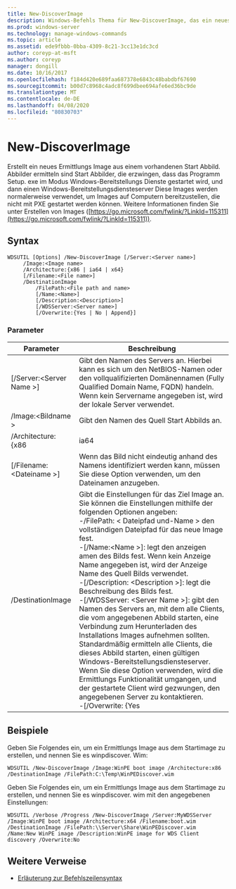 ```yaml
---
title: New-DiscoverImage
description: Windows-Befehls Thema für New-DiscoverImage, das ein neues Ermittlungs Image aus einem vorhandenen Start Abbild erstellt.
ms.prod: windows-server
ms.technology: manage-windows-commands
ms.topic: article
ms.assetid: ede9fbbb-0bba-4309-8c21-3cc13e1dc3cd
author: coreyp-at-msft
ms.author: coreyp
manager: dongill
ms.date: 10/16/2017
ms.openlocfilehash: f184d420e689faa687378e6843c48babdbf67690
ms.sourcegitcommit: b00d7c8968c4adc8f699dbee694afe6ed36bc9de
ms.translationtype: MT
ms.contentlocale: de-DE
ms.lasthandoff: 04/08/2020
ms.locfileid: "80830703"
---
```

# <a name="new-discoverimage"></a>New-DiscoverImage

Erstellt ein neues Ermittlungs Image aus einem vorhandenen Start Abbild. Abbilder ermitteln sind Start Abbilder, die erzwingen, dass das Programm Setup. exe im Modus Windows-Bereitstellungs Dienste gestartet wird, und dann einen Windows-Bereitstellungsdiensteserver Diese Images werden normalerweise verwendet, um Images auf Computern bereitzustellen, die nicht mit PXE gestartet werden können. Weitere Informationen finden Sie unter Erstellen von Images ([https://go.microsoft.com/fwlink/?LinkId=115311](https://go.microsoft.com/fwlink/?LinkId=115311)).

## <a name="syntax"></a>Syntax

```
WDSUTIL [Options] /New-DiscoverImage [/Server:<Server name>]
     /Image:<Image name>
     /Architecture:{x86 | ia64 | x64}
     [/Filename:<File name>]
     /DestinationImage
         /FilePath:<File path and name>
         [/Name:<Name>]
         [/Description:<Description>]
         [/WDSServer:<Server name>]
         [/Overwrite:{Yes | No | Append}]
```

### <a name="parameters"></a>Parameter

|        Parameter         |                                                                                                                                                                                                                                                                                                                                                                                                                       Beschreibung                                                                                                                                                                                                                                                                                                                                                                                                                       |
|--------------------------|---------------------------------------------------------------------------------------------------------------------------------------------------------------------------------------------------------------------------------------------------------------------------------------------------------------------------------------------------------------------------------------------------------------------------------------------------------------------------------------------------------------------------------------------------------------------------------------------------------------------------------------------------------------------------------------------------------------------------------------------------------------------------------------------------------------------------------------------------------|
| [/Server:\<Server Name >] |                                                                                                                                                                                                                                                                                                                                     Gibt den Namen des Servers an. Hierbei kann es sich um den NetBIOS-Namen oder den vollqualifizierten Domänennamen (Fully Qualified Domain Name, FQDN) handeln. Wenn kein Servername angegeben ist, wird der lokale Server verwendet.                                                                                                                                                                                                                                                                                                                                     |
|   /Image:\<Bildname >   |                                                                                                                                                                                                                                                                                                                                                                                                      Gibt den Namen des Quell Start Abbilds an.                                                                                                                                                                                                                                                                                                                                                                                                       |
|    /Architecture: {x86    |                                                                                                                                                                                                                                                                                                                                                                                                                          ia64                                                                                                                                                                                                                                                                                                                                                                                                                           |
| [/Filename:\<Dateiname >] |                                                                                                                                                                                                                                                                                                                                                                         Wenn das Bild nicht eindeutig anhand des Namens identifiziert werden kann, müssen Sie diese Option verwenden, um den Dateinamen anzugeben.                                                                                                                                                                                                                                                                                                                                                                          |
|    /DestinationImage     | Gibt die Einstellungen für das Ziel Image an. Sie können die Einstellungen mithilfe der folgenden Optionen angeben:</br>-/FilePath: < Dateipfad und-Name > den vollständigen Dateipfad für das neue Image fest.</br>-[/Name:\<Name >]: legt den anzeigen amen des Bilds fest. Wenn kein Anzeige Name angegeben ist, wird der Anzeige Name des Quell Bilds verwendet.</br>-[/Description: \<Description >]: legt die Beschreibung des Bilds fest.</br>-[/WDSServer: \<Server Name >]: gibt den Namen des Servers an, mit dem alle Clients, die vom angegebenen Abbild starten, eine Verbindung zum Herunterladen des Installations Images aufnehmen sollten. Standardmäßig ermitteln alle Clients, die dieses Abbild starten, einen gültigen Windows-Bereitstellungsdiensteserver. Wenn Sie diese Option verwenden, wird die Ermittlungs Funktionalität umgangen, und der gestartete Client wird gezwungen, den angegebenen Server zu kontaktieren.</br>-[/Overwrite: {Yes |

## <a name="examples"></a><a name=BKMK_examples></a>Beispiele

Geben Sie Folgendes ein, um ein Ermittlungs Image aus dem Startimage zu erstellen, und nennen Sie es winpdiscover. Wim:
```
WDSUTIL /New-DiscoverImage /Image:WinPE boot image /Architecture:x86 /DestinationImage /FilePath:C:\Temp\WinPEDiscover.wim
```
Geben Sie Folgendes ein, um ein Ermittlungs Image aus dem Startimage zu erstellen, und nennen Sie es winpdiscover. wim mit den angegebenen Einstellungen:
```
WDSUTIL /Verbose /Progress /New-DiscoverImage /Server:MyWDSServer
/Image:WinPE boot image /Architecture:x64 /Filename:boot.wim /DestinationImage /FilePath:\\Server\Share\WinPEDiscover.wim 
/Name:New WinPE image /Description:WinPE image for WDS Client discovery /Overwrite:No
```

## <a name="additional-references"></a>Weitere Verweise

- [Erläuterung zur Befehlszeilensyntax](command-line-syntax-key.md)